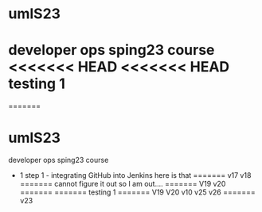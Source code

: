 # umlS23
developer ops sping23 course
<<<<<<< HEAD
<<<<<<< HEAD
testing 1
=======
=======
# umlS23
developer ops sping23 course
- 1 step 1 - integrating GitHub into Jenkins
here is that
=======
v17
v18
=======
cannot figure it out so I am out....
=======
V19
v20
=======
=======
testing 1
=======
V19
V20
v10
v25
v26
=======
v23

